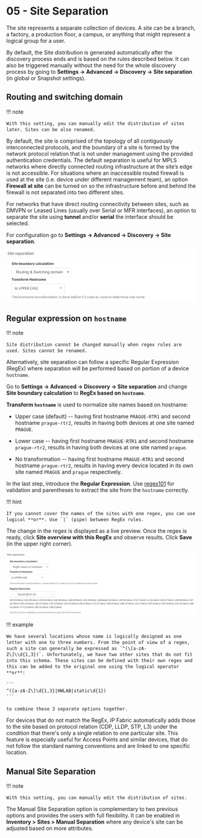 # 05 - Site Separation

The site represents a separate collection of devices. A site can be a branch, a factory, a production floor, a campus, or anything that might represent a logical group for a user.

By default, the Site distribution is generated automatically after the discovery process ends and is based on the rules described below. It can also be triggered manually without the need for the whole discovery process by going to **Settings → Advanced → Discovery → Site separation** (in global or Snapshot settings).

## Routing and switching domain

!!! note

    With this setting, you can manually edit the distribution of sites later. Sites can be also renamed.

By default, the site is comprised of the topology of all contiguously interconnected protocols, and the boundary of a site is formed by the network protocol relation that is not under management using the provided authentication credentials. The default separation is useful for MPLS networks where directly connected routing infrastructure at the site’s edge is not accessible. For situations where an inaccessible routed firewall is used at the site (i.e. device under different management team), an option **Firewall at site** can be turned on so the infrastructure before and behind the firewall is not separated into two different sites.

For networks that have direct routing connectivity between sites, such as DMVPN or Leased Lines (usually over Serial or MFR interfaces), an option to separate the site using **tunnel** and/or **serial** the interface should be selected.

For configuration go to **Settings → Advanced → Discovery → Site separation**.

![Site separation](site_separation_rs.png)

## Regular expression on `hostname`

!!! note

    Site distribution cannot be changed manually when regex rules are used. Sites cannot be renamed.

Alternatively, site separation can follow a specific Regular Expression (RegEx) where separation will be performed based on portion of a device `hostname`.

Go to **Settings → Advanced → Discovery → Site separation** and change **Site boundary calculation** to **RegEx based on `hostname`**.

**Transform `hostname`** is used to normalize site names based on hostname:

- Upper case (default) -- having first hostname `PRAGUE-RTR1` and second hostname `prague-rtr2`, results in having both devices at one site named `PRAGUE`.

- Lower case -- having first hostname `PRAGUE-RTR1` and second hostname `prague-rtr2`, results in having both devices at one site named `prague`.

- No transformation -- having first hostname `PRAGUE-RTR1` and second hostname `prague-rtr2`, results in having every device located in its own site named `PRAGUE` and `prague` respectively.

In the last step, introduce the **Regular Expression**. Use [regex101](https://regex101.com/) for validation and parentheses to extract the site from the `hostname` correctly.

!!! hint

    If you cannot cover the names of the sites with one regex, you can use logical **or**. Use `|` (pipe) between RegEx rules.

The change in the regex is displayed as a live preview. Once the regex is ready, click **Site overview with this RegEx** and
observe results. Click **Save** (in the upper right corner).

![Site separation regex](site_separation_regex.png)

!!! example

    We have several locations whose name is logically designed as one letter with one to three numbers. From the point of view of a regex, such a site can generally be expressed as `^(\[a-zA-Z\]\\d{1,3})`. Unfortunately, we have two other sites that do not fit into this schema. These sites can be defined with their own regex and this can be added to the original one using the logical operator **or**:

    ```
    ^([a-zA-Z\]\d{1,3}|HWLAB|static\d{1})
    ```

    to combine these 3 separate options together.

For devices that do not match the RegEx, IP Fabric automatically adds those to the site based on protocol relation (CDP, LLDP, STP, L3) under the condition that there's only a single relation to one particular site. This feature is especially useful for Access Points and similar devices, that do not follow the standard naming conventions and are linked to one specific location.

## Manual Site Separation

!!! note

    With this setting, you can manually edit the distribution of sites.

The Manual Site Separation option is complementary to two previous options and provides the users with full flexibility. It can be enabled in **Inventory > Sites > Manual Separation** where any device's site can be adjusted based on more attributes.
